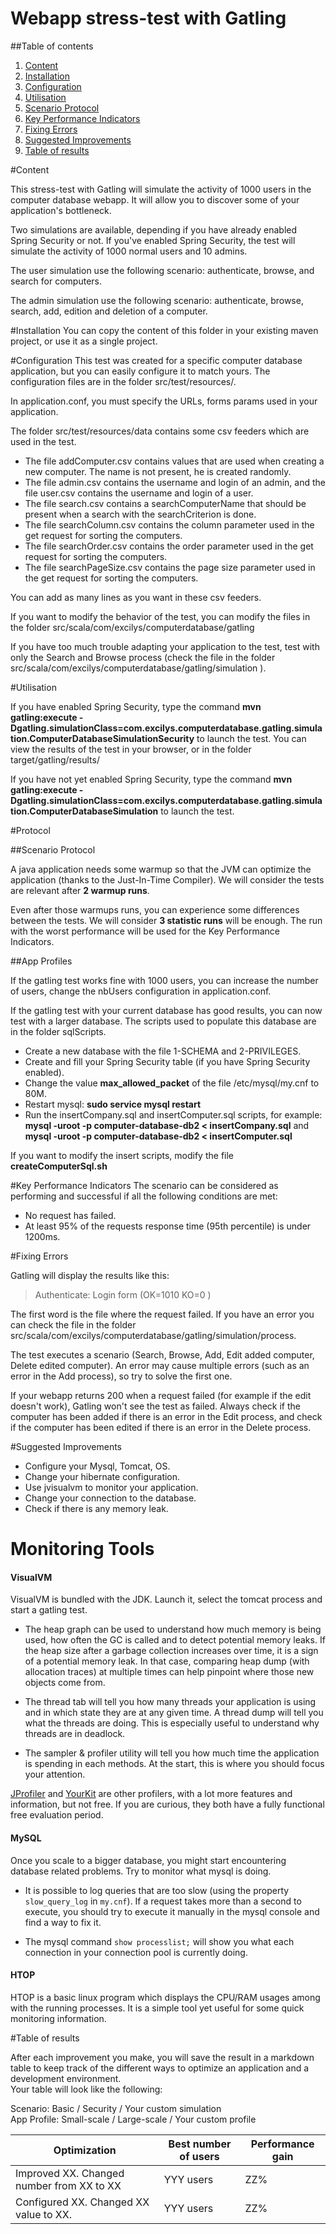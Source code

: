 Webapp stress-test with Gatling
=========================

##Table of contents

1. [Content](#content)
2. [Installation](#installation)
3. [Configuration](#configuration)
4. [Utilisation](#utilisation)
5. [Scenario Protocol](#scenario-protocol)
6. [Key Performance Indicators](#key-performance-indicators)
7. [Fixing Errors](#fixing-errors)
8. [Suggested Improvements](#suggested-improvements)
9. [Table of results](#table-of-results)

#Content

This stress-test with Gatling will simulate the activity of 1000 users in the computer database webapp. It will allow you to discover some of your application's bottleneck.

Two simulations are available, depending if you have already enabled Spring Security or not. If you've enabled Spring Security, the test will simulate the activity of 1000 normal users and 10 admins.

The user simulation use the following scenario: authenticate, browse, and search for computers.

The admin simulation use the following scenario: authenticate, browse, search, add, edition and deletion of a computer.


#Installation
You can copy the content of this folder in your existing maven project, or use it as a single project.

#Configuration
This test was created for a specific computer database application, but you can easily configure it to match yours. The configuration files are in the folder src/test/resources/.

In application.conf, you must specify the URLs, forms params used in your application.

The folder src/test/resources/data contains some csv feeders which are used in the test.
* The file addComputer.csv contains values that are used when creating a new computer. The name is not present, he is created randomly.
* The file admin.csv contains the username and login of an admin, and the file user.csv contains the username and login of a user.
* The file search.csv contains a searchComputerName that should be present when a search with the searchCriterion is done.
* The file searchColumn.csv contains the column parameter used in the get request for sorting the computers.
* The file searchOrder.csv contains the order parameter used in the get request for sorting the computers.
* The file searchPageSize.csv contains the page size parameter used in the get request for sorting the computers.

You can add as many lines as you want in these csv feeders.

If you want to modify the behavior of the test, you can modify the files in the folder src/scala/com/excilys/computerdatabase/gatling

If you have too much trouble adapting your application to the test, test with only the Search and Browse process (check the file in the folder src/scala/com/excilys/computerdatabase/gatling/simulation
 ).

#Utilisation

If you have enabled Spring Security, type the command **mvn gatling:execute -Dgatling.simulationClass=com.excilys.computerdatabase.gatling.simulation.ComputerDatabaseSimulationSecurity** to launch the test. You can view the results of the test in your browser, or in the folder target/gatling/results/

If you have not yet enabled Spring Security, type the command **mvn gatling:execute -Dgatling.simulationClass=com.excilys.computerdatabase.gatling.simulation.ComputerDatabaseSimulation** to launch the test.


#Protocol

##Scenario Protocol

A java application needs some warmup so that the JVM can optimize the application (thanks to the Just-In-Time Compiler). We will consider the tests are relevant after **2 warmup runs**.

Even after those warmups runs, you can experience some differences between the tests. We will consider **3 statistic runs** will be enough. The run with the worst performance will be used for the Key Performance Indicators.

##App Profiles

If the gatling test works fine with 1000 users, you can increase the number of users, change the nbUsers configuration in application.conf.

If the gatling test with your current database has good results, you can now test with a larger database. The scripts used to populate this database are in the folder sqlScripts.

* Create a new database with the file 1-SCHEMA and 2-PRIVILEGES.
* Create and fill your Spring Security table (if you have Spring Security enabled).
* Change the value **max_allowed_packet** of the file /etc/mysql/my.cnf to 80M.
* Restart mysql: **sudo service mysql restart**
* Run the insertCompany.sql and insertComputer.sql scripts, for example: **mysql -uroot -p computer-database-db2 < insertCompany.sql** and **mysql -uroot -p computer-database-db2 < insertComputer.sql**

If you want to modify the insert scripts, modify the file **createComputerSql.sh**


#Key Performance Indicators
The scenario can be considered as performing and successful if all the following conditions are met:
* No request has failed.
* At least 95% of the requests response time (95th percentile) is under 1200ms.

#Fixing Errors

Gatling will display the results like this:
> Authenticate: Login form                                 (OK=1010   KO=0     )

The first word is the file where the request failed. If you have an error you can check the file in the folder src/scala/com/excilys/computerdatabase/gatling/simulation/process.

The test executes a scenario (Search, Browse, Add, Edit added computer, Delete edited computer). An error may cause multiple errors (such as an error in the Add process), so try to solve the first one.

If your webapp returns 200 when a request failed (for example if the edit doesn't work), Gatling won't see the test as failed. Always check if the computer has been added if there is an error in the Edit process, and check if the computer has been edited if there is an error in the Delete process.


#Suggested Improvements

* Configure your Mysql, Tomcat, OS.
* Change your hibernate configuration.
* Use jvisualvm to monitor your application.
* Change your connection to the database.
* Check if there is any memory leak.

# Monitoring Tools

#### VisualVM

VisualVM is bundled with the JDK. Launch it, select the tomcat process and start a gatling test. 

 * The heap graph can be used to understand how much memory is being used, how often the GC is called and to detect potential memory leaks. If the heap size after a garbage collection increases over time, it is a sign of a potential memory leak. In that case, comparing heap dump (with allocation traces) at multiple times can help pinpoint where those new objects come from.

* The thread tab will tell you how many threads your application is using and in which state they are at any given time. A thread dump will tell you what the threads are doing. This is especially useful to understand why threads are in deadlock. 

* The sampler & profiler utility will tell you how much time the application is spending in each methods. At the start, this is where you should focus your attention.

[JProfiler](https://www.ej-technologies.com/products/jprofiler/overview.html) and [YourKit](https://www.yourkit.com/) are other profilers, with a lot more features and information, but not free. If you are curious, they both have a fully functional free evaluation period.

#### MySQL

Once you scale to a bigger database, you might start encountering database related problems. Try to monitor what mysql is doing.

 * It is possible to log queries that are too slow (using the property `slow_query_log` in `my.cnf`). If a request takes more than a second to execute, you should try to execute it manually in the mysql console and find a way to fix it.

 * The mysql command `show processlist;` will show you what each connection in your connection pool is currently doing.

#### HTOP

HTOP is a basic linux program which displays the CPU/RAM usages among with the running processes. It is a simple tool yet useful for some quick monitoring information. 

#Table of results

After each improvement you make, you will save the result in a markdown table to keep track of the different ways to optimize an application and a development environment.  
Your table will look like the following:


Scenario: Basic / Security / Your custom simulation  
App Profile: Small-scale / Large-scale / Your custom profile

| Optimization | Best number of users | Performance gain |
| --- | --- | --- |
| Improved XX. Changed number from XX to XX | YYY users | ZZ% |
| Configured XX. Changed XX value to XX. | YYY users | ZZ% |
